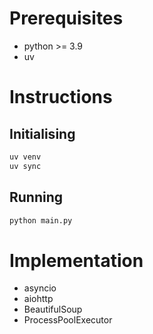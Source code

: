 # Prerequisites

- python >= 3.9
- uv

# Instructions

## Initialising

```sh
uv venv
uv sync
```

## Running

```sh
python main.py
```

# Implementation

- asyncio
- aiohttp
- BeautifulSoup
- ProcessPoolExecutor
